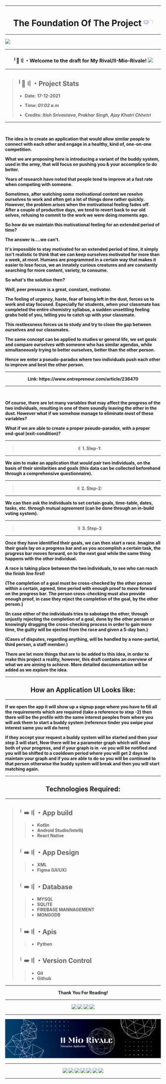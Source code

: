 ---------
<h1 align="center"><b>The Foundation Of The Project  <img width="30px" height="20px" src="https://gist.githubusercontent.com/Prince-Shivaram/3ace2c813ca49546f3f5f20cd03a2d3e/raw/6058e76860d16ee29df949da3166b3653959318f/hello.gif"/></b></h1>

----------
<img src="https://github.com/Legendary-Person/Il-Mio-Rivale/blob/main/gif/Project%20Foundation.gif"/>

----------
<h3 align="center"><b/>╵🌠〢・Welcome to the draft for My Rival/II-Mio-Rivale! <img weight="25px" height="25px" src="https://gist.githubusercontent.com/george-martinec/b48f38e9af7391c89d52a4a573c6f32d/raw/49abada42f16ca6a3209f52dca2d42d48c0fb1f0/Hello.gif"></h3>

---------
> <h2 align="left"><b>╵📢〢・Project Stats</b></h2>
>
> - **Date**: 17-12-2021
>
> - **Time**: _01:02 a.m_
>
> - **Credits**: _Itish Srivastava_, _Prakhar Singh_, _Ajay Khatri Chhetri_
>
>
---------
<br/>

The idea is to create an application that would allow similar people to connect with each other and engage in a healthy, kind of, one-on-one competition.

What we are proposing here is introducing a variant of the buddy system, used in the army, that will focus on pushing you & your accomplice to do better. 

Years of research have noted that people tend to improve at a fast rate when competing with someone. 

Sometimes, after watching some motivational content we resolve ourselves to work and often get a lot of things done rather quickly. However, the problem arises when the motivational feeling fades off. After a couple of productive days, we tend to revert back to our old selves, refusing to commit to the work we were doing moments ago.

So how do we maintain this motivational feeling for an extended period of time?

The answer is....**we can't**.

It's impossible to stay motivated for an extended period of time, it simply isn't realistic to think that we can keep ourselves motivated for more than a week, at most. Humans are programmed in a certain way that makes it easier to lose focus, we an innately curious creatures and are constantly searching for more content, variety, to consume.

So what's the solution then?

Well, peer pressure is a great, constant, motivator.

The feeling of urgency, haste, fear of being left in the dust, forces us to work and stay focused. Especially for students, when your classmate has completed the entire chemistry syllabus, a sudden unsettling feeling grabs hold of you, telling you to catch up with your classmate.

This restlessness forces us to study and try to close the gap between ourselves and our classmates.

**The same concept can be applied to studies or general life, we set goals and compare ourselves with someone who has similar agendas, while simultaneously trying to better ourselves, better than the other person.**

Hence we enter a pseudo-paradox where two individuals push each other to improve and best the other person.
<br/>

--------
<p align="center"><b>Link</b>: https://www.entrepreneur.com/article/236470</p>

--------
<br/>

Of course, there are lot many variables that may affect the progress of the two individuals, resulting in one of them soundly leaving the other in the dust. However what if we somehow manage to eliminate most of these variables?

What if we are able to create a proper pseudo-paradox, with a proper end-goal **(exit-condition)**?
<br/>

---------
> <p align="center">〢 1. <b>Step-1:</b></p>

---------

We aim to make an application that would pair two individuals, on the basis of their similarities and goals **(this data can be collected beforehand through a comprehensive questionnaire)**. 
<br/>

----------
> <p align="center">〢 2. <b>Step-2:</b></p>

----------

We can then ask the individuals to set certain goals, time-table, dates, tasks, etc. through mutual agreement **(can be done through an in-build voting system)**.
<br/>

----------
> <p align="center">〢 3. <b>Step-3</b></p>

----------

Once they have identified their goals, we can then start a race. Imagine all their goals lay on a progress bar and as you accomplish a certain task, the progress bar moves forward, on to the next goal while the same thing happens with the other individual.

A **race** is taking place between the two individuals, to see who can reach the finish line first! 

**(The completion of a goal must be cross-checked by the other person within a certain, agreed, time period with enough proof to move forward on the progress bar. The person cross-checking must also provide enough proof, in case they reject the completion of the goal, by the other person.)**

**(In case either of the individuals tries to sabotage the other, through unjustly rejecting the completion of a goal, done by the other person or knowingly dragging the cross-checking process in order to gain more time, the guilty will be ejected from the race and given a 5-day ban.)**

**(Cases of disputes, regarding anything, will be handled by a none-partial, third person, a staff member.)**

There are lot more things that are to be added to this idea, in order to make this project a reality, however, this draft contains an overview of what we are aiming to achieve. More detailed documentation will be added as we explore the idea.
<br/>

----------
<h2 align="center"><b>How an Application UI Looks like:</b></h2>

----------
If we open the app it will show up a signup page where you have to fill all the requirements which are required (take a reference to step -2)
then there will be the profile with the same interest peoples from where you will ask them to start a buddy system (reference tinder you swipe your interest same you will do here)

If they accept your request a buddy system will be started and then your step 3 will start, Now there will be a parameter graph which will show both of your progress, and if your graph is in -ve you will be notified and you will be shifted to a cooldown period where you will get 2 days to maintain your graph and if you are able to do so you will be continued to that person otherwise the buddy system will break and then you will start matching again.
<br/>

---------
<h2 align="center"><b>Technologies Required:</b></h2>

---------
> ## ╵➠〢・**App build**
>> - Kotlin 
>> - Android Studio/Intellij 
>> - React Native
>
> ## ╵➠〢・**App Design**
>> - XML
>> - Figma (UI/UX)
>
> ## ╵➠〢・**Database**
>> - MYSQL 
>> - SQLITE
>> - FIREBASE MANNAGEMENT 
>> - MONGODB
>
> ## ╵➠〢・**Apis**
>> - Python
>
> ## ╵➠〢・**Version Control**
>> - Git 
>> - Github

---------
<p align="center">Thank You For Reading!</p>

---------
<div align="center">
  <img src="https://img.shields.io/badge/Kotlin-38ffbd.svg?logo=kotlin&style=for-the-badge" />
  <img src="https://img.shields.io/badge/Figma-fcfcfc.svg?logo=figma&style=for-the-badge" />
  <img src="https://img.shields.io/badge/Flutter-02569b.svg?logo=flutter&style=for-the-badge" />
  <img src="https://img.shields.io/badge/Intellij IDEA-050505.svg?logo=intellij-idea&style=for-the-badge" />
</div>

<!--Primary Banner IMG Link="https://github.com/Legendary-Person/Il-Mio-Rivale/blob/main/Abstract%20Technology%20Profile%20LinkedIn%20Banner.png"-->

-------
<div align="center">
<img src="https://github.com/Legendary-Person/Il-Mio-Rivale/blob/main/picture/Proposal-Banner.png"/>
</div>

<!--The Title and the relevant tags-->

---------
<p align="center">
  <img src="https://img.shields.io/badge/Google-Cloud-green"/>
  <img src="https://img.shields.io/badge/Open-Source-neon"/>
  <img src="https://img.shields.io/badge/Developer-blue"/>
  <img src="https://img.shields.io/badge/Programmer-purple"/>
  <img src="https://img.shields.io/badge/React-Native-brightgreen"/>
  <img src="https://img.shields.io/badge/Ktor-Framework-yellowgreen"/>
  <img src="https://img.shields.io/badge/JetBrains-Software-gold"/>
</p>

---------
